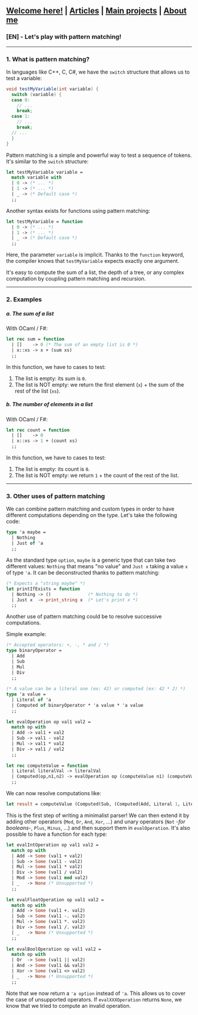 ## [Welcome here!](https://vpenando.github.io) | [Articles](https://vpenando.github.io/articles.html) | [Main projects](https://vpenando.github.io/projects.html) | [About me](https://vpenando.github.io/about.html)

### [EN] - Let's play with pattern matching!

---

### 1. What is pattern matching?
In languages like C++, C, C#, we have the `switch` structure that allows us to test a variable:
```cs
void testMyVariable(int variable) {
  switch (variable) {
  case 0:
    // ...
    break;
  case 1:
    // ...
    break;
  // ...
  }
}
```

Pattern matching is a simple and powerful way to test a sequence of tokens. It's similar to the `switch` structure:
```ml
let testMyVariable variable =
  match variable with
  | 0 -> (* ... *)
  | 1 -> (* ... *)
  | _ -> (* Default case *)
  ;;
```
Another syntax exists for functions using pattern matching:
```ml
let testMyVariable = function
  | 0 -> (* ... *)
  | 1 -> (* ... *)
  | _ -> (* Default case *)
  ;;
```
Here, the parameter `variable` is implicit. Thanks to the `function` keyword, the compiler knows that `testMyVariable` expects exactly one argument.

It's easy to compute the sum of a list, the depth of a tree, or any complex computation by coupling pattern matching and recursion.

---

### 2. Examples
##### a. The sum of a list
With OCaml / F#:
```ml
let rec sum = function
  | []    -> 0 (* The sum of an empty list is 0 *)
  | x::xs -> x + (sum xs)
  ;;
```
In this function, we have to cases to test:
1. The list is empty: its sum is `0`.
2. The list is NOT empty: we return the first element (`x`) + the sum of the rest of the list (`xs`).

##### b. The number of elements in a list
With OCaml / F#:
```ml
let rec count = function
  | []    -> 0
  | x::xs -> 1 + (count xs)
  ;;
```
In this function, we have to cases to test:
1. The list is empty: its count is `0`.
2. The list is NOT empty: we return `1` + the count of the rest of the list.

---

### 3. Other uses of pattern matching
We can combine pattern matching and custom types in order to have different computations depending on the type.
Let's take the following code:
```ml
type 'a maybe =
  | Nothing
  | Just of 'a
  ;;
```
As the standard type `option`, `maybe` is a generic type that can take two different values: `Nothing` that means "no value" and `Just x` taking a value `x` of type `'a`. It can be deconstructed thanks to pattern matching:
```ml
(* Expects a "string maybe" *)
let printIfExists = function
  | Nothing -> ()              (* Nothing to do *)
  | Just x  -> print_string x  (* Let's print x *)
  ;;
```
Another use of pattern matching could be to resolve successive computations.

Simple example:
```ml
(* Accepted operators: +, -, * and / *)
type binaryOperator =
  | Add
  | Sub
  | Mul
  | Div
  ;;
  
(* A value can be a literal one (ex: 42) or computed (ex: 42 * 2) *)
type 'a value =
  | Literal of 'a
  | Computed of binaryOperator * 'a value * 'a value
  ;;
  
let evalOperation op val1 val2 =
  match op with
  | Add -> val1 + val2
  | Sub -> val1 - val2
  | Mul -> val1 * val2
  | Div -> val1 / val2
  ;;
  
let rec computeValue = function
  | Literal literalVal -> literalVal
  | Computed(op,n1,n2) -> evalOperation op (computeValue n1) (computeValue n2)
  ;;
```
We can now resolve computations like:
```ml
let result = computeValue (Computed(Sub, (Computed(Add, Literal 1, Literal 2)), Literal 2));;
```
This is the first step of writing a minimalist parser! We can then extend it by adding other operators (`Mod`, `Or`, `And`, `Xor`, ...) and unary operators (`Not` *-for booleans-*, `Plus`, `Minus`, ...) and then support them in `evalOperation`. It's also possible to have a function for each type:
```ml
let evalIntOperation op val1 val2 =
  match op with
  | Add -> Some (val1 + val2)
  | Sub -> Some (val1 - val2)
  | Mul -> Some (val1 * val2)
  | Div -> Some (val1 / val2)
  | Mod -> Some (val1 mod val2)
  | _   -> None (* Unsupported *)
  ;;
  
let evalFloatOperation op val1 val2 =
  match op with
  | Add -> Some (val1 +. val2)
  | Sub -> Some (val1 -. val2)
  | Mul -> Some (val1 *. val2)
  | Div -> Some (val1 /. val2)
  | _   -> None (* Unsupported *)
  ;;
  
let evalBoolOperation op val1 val2 =
  match op with
  | Or  -> Some (val1 || val2)
  | And -> Some (val1 && val2)
  | Xor -> Some (val1 <> val2)
  | _   -> None (* Unsupported *)
  ;;
```
Note that we now return a `'a option` instead of `'a`. This allows us to cover the case of unsupported operators. If `evalXXXOperation` returns `None`, we know that we tried to compute an invalid operation.
